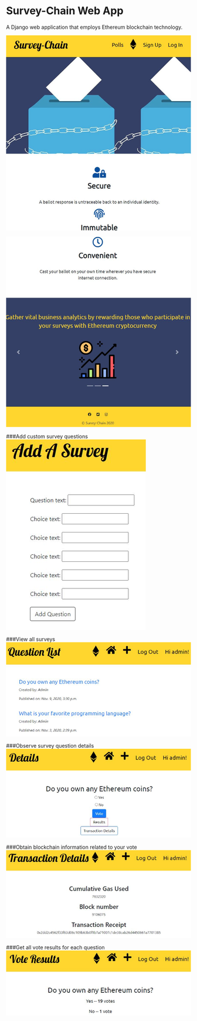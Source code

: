 # Survey-Chain Web App
A Django web application that employs Ethereum blockchain technology.

![HomepagePic](HomepagePic.JPG)

![HomepagePic2](HomepagePic2.JPG)

###Add custom survey questions
![AddSurvey](AddSurvey.JPG)

###View all surveys
![QuestionList](QuestionList.JPG)

###Observe survey question details
![Details](Details.JPG)

###Obtain blockchain information related to your vote
![TransactionDetail](TransactionDetail.JPG)

###Get all vote results for each question
![VoteResults](VoteResults.JPG)

